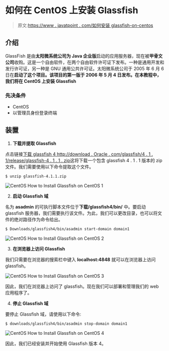 # 如何在 CentOS 上安装 Glassfish

> 原文:[https://www . javatpoint . com/如何安装 glassfish-on-centos](https://www.javatpoint.com/how-to-install-glassfish-on-centos)

## 介绍

GlassFish 是由**太阳微系统公司为 Java 企业版**启动的应用服务器，现在被**甲骨文公司**收购。这是一个自由软件，在两个自由软件许可证下发布。一种是通用开发和发行许可证，另一种是 GNU 通用公共许可证。太阳微系统公司于 2005 年 6 月 6 日在**启动了这个项目。该项目的第一版于 2006 年 5 月 4 日发布。在本教程中，我们将在 CentOS 上安装 Glassfish**

### 先决条件

*   CentOS
*   以管理员身份登录终端

## 装置

1) **下载并提取 Glassfish**

点击链接[下载 glassfish 4 http://download . Oracle . com/glassfish/4 . 1 . 1/release/glassfish-4 . 1 . 1 . zip](https://download.oracle.com/glassfish/4.1.1/release/glassfish-4.1.1.zip)这将下载一个包含 glassfish 4 . 1 . 1 版本的 zip 文件。我们需要使用以下命令提取这个文件。

```
$ unzip glassfish-4.1.1.zip 

```

![CentOS How to Install Glassfish on CentOS 1](../Images/bf5e62e2280f82037c3e6be5e39fc22f.png)

2) **启动 Glassfish 域**

名为 **asadmin** 的可执行脚本文件位于**下载/glassfish4/bin/** 中。要启动 glassfish 服务器，我们需要执行该文件。为此，我们可以更改目录，也可以将文件的绝对路径作为命令给出。

```
$ Downloads/glassfish4/bin/asadmin start-domain domain1

```

![CentOS How to Install Glassfish on CentOS 2](../Images/8dbc84e3c627abf6eb93b31159149341.png)

3) **在浏览器上访问 Glassfish**

我们只需要在浏览器的搜索栏中键入 **localhost:4848** 就可以在浏览器上访问 glassfish。

![CentOS How to Install Glassfish on CentOS 3](../Images/819739a7b74ab99ca7a5da3991b4a614.png)

因此，我们在浏览器上访问了 glassfish。现在我们可以部署和管理我们的 web 应用程序了。

4) **停止 Glassfish 域**

要停止 Glassfish 域，请使用以下命令:

```
$ downloads/glassfish4/bin/asadmin stop-domain domain1

```

![CentOS How to Install Glassfish on CentOS 4](../Images/d1f40b9abf729763e466fecb26ddc4f7.png)

因此，我们已经安装并开始使用 Glassfish 版本 4。